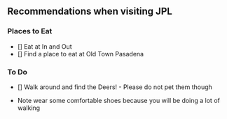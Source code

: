 ## Recommendations when visiting JPL

### Places to Eat
- [] Eat at In and Out
- [] Find a place to eat at Old Town Pasadena

### To Do
- [] Walk around and find the Deers! - Please do not pet them though

* Note wear some comfortable shoes because you will be doing a lot of walking
